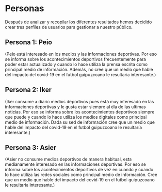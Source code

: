 # Personas

<!--
    Podéis definir varias personas al mismo nivel, o un personaje básico/principal y algunos secundarios. Adaptad la estructura del documento a vuestro caso.
-->

Después de analizar y recopilar los diferentes resultados hemos decidido crear tres perfiles
de usuarios para gestionar a nuestro público.

## Persona 1: Peio

(Peio está interesado en los medios y las informaciones deportivas. Por eso se informa sobre los acontecimientos deportivos frecuentemente para poder estar actualizado y cuando lo hace utiliza la prensa escrita como principal medio de información. Además, no cree que un medio que hable del impacto del covid-19 en el futbol guipuzcoano le resultaría interesante.)


## Persona 2: Iker 

(Iker consume a diario medios deportivos pues está muy interesado en las informaciones deportivas y le gusta estar siempre al día de las ultimas noticias. Por eso se informa sobre los acontecimientos deportivos siempre que puede y cuando lo hace utiliza los medios digitales como principal medio de información. Dada su sed de información cree que un medio que hable del impacto del covid-19 en el futbol guipuzcoano le resultaría interesante.)

## Persona 3:  Asier

(Asier no consume medios deportivos de manera habitual, esta medianamente interesado en las informaciones deportivas. Por eso se informa sobre los acontecimientos deportivos de vez en cuando y cuando lo hace utiliza las redes sociales como principal medio de información. Cree que un medio que hable del impacto del covid-19 en el futbol guipuzcoano le resultaría interesante.)


